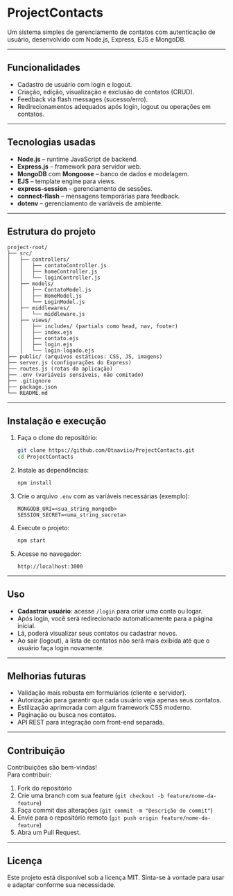 # ProjectContacts

Um sistema simples de gerenciamento de contatos com autenticação de usuário, desenvolvido com Node.js, Express, EJS e MongoDB.

---

##  Funcionalidades

-  Cadastro de usuário com login e logout.
-  Criação, edição, visualização e exclusão de contatos (CRUD).
-  Feedback via flash messages (sucesso/erro).
-  Redirecionamentos adequados após login, logout ou operações em contatos.

---

##  Tecnologias usadas

- **Node.js** – runtime JavaScript de backend.
- **Express.js** – framework para servidor web.
- **MongoDB** com **Mongoose** – banco de dados e modelagem.
- **EJS** – template engine para views.
- **express-session** – gerenciamento de sessões.
- **connect-flash** – mensagens temporárias para feedback.
- **dotenv** – gerenciamento de variáveis de ambiente.

---

##  Estrutura do projeto

```
project-root/
├── src/
│   ├── controllers/
│   │   ├── contatoController.js
│   │   ├── homeController.js
│   │   └── loginController.js
│   ├── models/
│   │   ├── ContatoModel.js
│   │   ├── HomeModel.js
│   │   └── LoginModel.js
│   ├── middlewares/
│   │   └── middleware.js
│   ├── views/
│   │   ├── includes/ (partials como head, nav, footer)
│   │   ├── index.ejs
│   │   ├── contato.ejs
│   │   ├── login.ejs
│   │   └── login‑logado.ejs
├── public/ (arquivos estáticos: CSS, JS, imagens)
├── server.js (configurações do Express)
├── routes.js (rotas da aplicação)
├── .env (variáveis sensíveis, não comitado)
├── .gitignore
├── package.json
└── README.md
```

---

##  Instalação e execução

1. Faça o clone do repositório:
   ```bash
   git clone https://github.com/Otaaviio/ProjectContacts.git
   cd ProjectContacts
   ```

2. Instale as dependências:
   ```bash
   npm install
   ```

3. Crie o arquivo `.env` com as variáveis necessárias (exemplo):
   ```env
   MONGODB_URI=<sua_string_mongodb>
   SESSION_SECRET=<uma_string_secreta>
   ```

4. Execute o projeto:
   ```bash
   npm start
   ```

5. Acesse no navegador:
   ```
   http://localhost:3000
   ```

---

##  Uso

- **Cadastrar usuário**: acesse `/login` para criar uma conta ou logar.
- Após login, você será redirecionado automaticamente para a página inicial.
- Lá, poderá visualizar seus contatos ou cadastrar novos.
- Ao sair (logout), a lista de contatos não será mais exibida até que o usuário faça login novamente.

---

##  Melhorias futuras

-  Validação mais robusta em formulários (cliente e servidor).
-  Autorização para garantir que cada usuário veja apenas seus contatos.
-  Estilização aprimorada com algum framework CSS moderno.
-  Paginação ou busca nos contatos.
-  API REST para integração com front-end separada.

---

##  Contribuição

Contribuições são bem-vindas!  
Para contribuir:
1. Fork do repositório  
2. Crie uma branch com sua feature (`git checkout -b feature/nome-da-feature`)  
3. Faça commit das alterações (`git commit -m "Descrição do commit"`)  
4. Envie para o repositório remoto (`git push origin feature/nome-da-feature`)  
5. Abra um Pull Request.

---

##  Licença

Este projeto está disponível sob a licença MIT. Sinta-se à vontade para usar e adaptar conforme sua necessidade.
